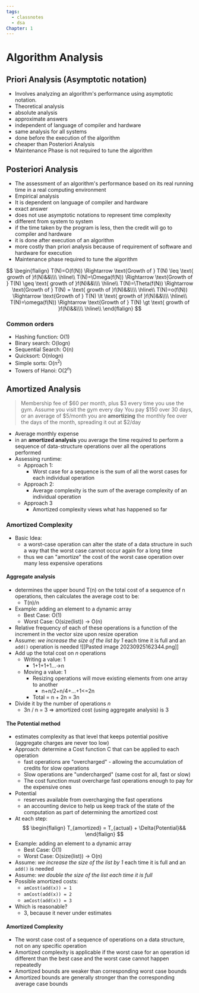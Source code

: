```yaml
---
tags:
  - classnotes
  - dsa
Chapter: 1
---
```

# Algorithm Analysis
## Priori Analysis (Asymptotic notation)
- Involves analyzing an algorithm's performance using asymptotic notation.
- Theoretical analysis
- absolute analysis
- approximate answers
- independent of language of compiler and hardware
- same analysis for all systems
- done before the execution of the algorithm
- cheaper than Posteriori Analysis
- Maintenance Phase is not required to tune the algorithm
## Posteriori Analysis 
- The assessment of an algorithm's performance based on its real running time in a real computing environment
- Empirical analysis
- It is dependent on language of compiler and hardware
- exact answer
- does not use asymptotic notations to represent time complexity
- different from system to system
- if the time taken by the program is less, then the credit will go to compiler and hardware
- it is done after execution of an algorithm 
- more costly than priori analysis because of requirement of software and hardware for execution
- Maintenance phase required to tune the algorithm

$$
\begin{flalign}
T(N)=O(f(N)) \Rightarrow \text{Growth of } T(N) \leq \text{ growth of }f(N)&&\\\\
\hline\\
T(N)=\Omega(f(N)) \Rightarrow \text{Growth of } T(N) \geq \text{ growth of }f(N)&&\\\\
\hline\\
T(N)=\Theta(f(N)) \Rightarrow \text{Growth of } T(N) = \text{ growth of }f(N)&&\\\\
\hline\\
T(N)=o(f(N)) \Rightarrow \text{Growth of } T(N) \lt \text{ growth of }f(N)&&\\\\
\hline\\
T(N)=\omega(f(N)) \Rightarrow \text{Growth of } T(N) \gt \text{ growth of }f(N)&&\\\\
\hline\\
\end{flalign}
$$
### Common orders
- Hashing function: O(1)
- Binary search: O(logn)
- Sequential Search: O(n)
- Quicksort: O(nlogn)
- Simple sorts: O(n<sup>2</sup>)
- Towers of Hanoi: O(2<sup>n</sup>)

## Amortized Analysis
> Membership fee of $60 per month, plus $3 every time you use the gym.
> Assume you visit the gym every day
> You pay $150 over 30 days, or an average of $5/month
> you are **amortizing** the monthly fee over the days of the month, spreading it out at $2/day

- Average monthly expense
- in an **amortized analysis** you average the time required to perform a sequence of data-structure operations over all the operations performed
- Assessing runtime:
	- Approach 1: 
		- Worst case for a sequence is the sum of all the worst cases for each individual operation
	- Approach 2:
		- Average complexity is the sum of the average complexity of an individual operation
	- Approach 3
		- Amortized complexity views what has happened so far
### Amortized Complexity
- Basic Idea:
	- a worst-case operation can alter the state of a data structure in such a way that the worst case cannot occur again for a long time
	- thus we can "amortize" the cost of the worst case operation over many less expensive operations
#### Aggregate analysis
- determines the upper bound T(n) on the total cost of a sequence of n operations, then calculates the average cost to be:
	- T(n)/n
- Example: adding an element to a dynamic array
	- Best Case: O(1)
	- Worst Case: O(size(list)) -> O(n)
- Relative frequency of each of these operations is a function of the increment in the vector size upon resize operation
- Assume: *we increase the size of the list by 1* each time it is full and an `add()` operation is needed
![[Pasted image 20230925162344.png]]
- Add up the total cost on *n* operations
	- Writing a value: 1
		- 1+1+1+1...->n
	- Moving a value: 1
		- Resizing operations will move existing elements from one array to another
			- n+n/2+n/4+...+1<=2n
		- Total = n + 2n = 3n
- Divide it by the number of operations *n*
	- 3n / n = 3 => amortized cost (using aggregate analysis) is 3
#### The Potential method
- estimates complexity as that level that keeps potential positive (aggregate charges are never too low)
- Approach: determine a Cost function C that can be applied to each operation
	- fast operations are "overcharged" - allowing the accumulation of credits for slow operations
	- Slow operations are "undercharged" (same cost for all, fast or slow)
	- The cost function must overcharge fast operations enough to pay for the expensive ones
- Potential
	- reserves available from overcharging the fast operations
	- an accounting device to help us keep track of the state of the computation as part of determining the amortized cost
- At each step:
$$
\begin{flalign}
T_{amortized} = T_{actual} + \Delta{Potential}&&
\end{flalign}
$$
- Example: adding an element to a dynamic array
	- Best Case: O(1)
	- Worst Case: O(size(list)) -> O(n)
- Assume: *we increase the size of the list by 1* each time it is full and an `add()` is needed
- Assume: *we double the size of the list each time it is full*
- Possible amortized costs:
	- `amCost(add(x)) = 1`
	- `amCost(add(x)) = 2`
	- `amCost(add(x)) = 3`
- Which is reasonable?
	- 3, because it never under estimates
#### Amortized Complexity
- The worst case cost of a sequence of operations on a data structure, not on any specific operation
- Amortized complexity is applicable if the worst case for an operation id different than the best case and the worst case cannot happen repeatedly
- Amortized bounds are weaker than corresponding worst case bounds
- Amortized bounds are generally stronger than the corresponding average case bounds
